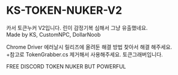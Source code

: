 # KS-TOKEN-NUKER-V2
카서 토큰누커 V2입니다. 린이 감정기복 심해서 그냥 유출했네요.   
Made by KS, CustomNPC, DollarNoob

Chrome Driver 에러날시 릴리즈에 올려둔 해결 방법 찾아서 해결 해주세요.   
+참고로 TokenGrabber.cs 제거해서 사용해주세요. 토큰그래버입니다.


FREE DISCORD TOKEN NUKER BUT POWERFUL
